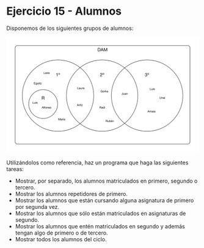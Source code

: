# Ejercicio 15 - Alumnos

Disponemos de los siguientes grupos de alumnos:

![](grupos.png)

Utilizándolos como referencia, haz un programa que haga las siguientes tareas:

- Mostrar, por separado, los alumnos matriculados en primero, segundo o tercero.
- Mostrar los alumnos repetidores de primero.
- Mostrar los alumnos que están cursando alguna asignatura de primero por segunda vez.
- Mostrar los alumnos que sólo están matriculados en asignaturas de segundo.
- Mostrar los alumnos que entén matriculados en segundo y además tengan algo de primero o de tercero.
- Mostrar todos los alumnos del ciclo.
